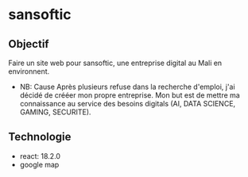 # sansoftic
## Objectif

Faire un site web pour sansoftic, une entreprise digital au Mali en environnent.
- NB: Cause
Après plusieurs refuse dans la recherche d'emploi, j'ai décidé de crééer mon propre entreprise.
Mon but est de mettre ma connaissance au service des besoins digitals (AI, DATA SCIENCE, GAMING, SECURITE).

## Technologie

- react: 18.2.0
- google map
